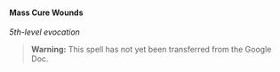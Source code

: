 #### Mass Cure Wounds
<!-- markdownlint-disable-next-line no-emphasis-as-heading -->
_5th-level evocation_

> **Warning:**
> This spell has not yet been transferred from the Google Doc.
